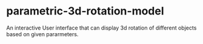 # parametric-3d-rotation-model
 An interactive User interface that can display 3d rotation of different objects based on given pararmeters.
